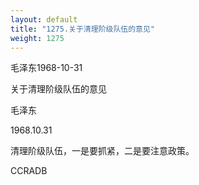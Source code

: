 ```yaml
---
layout: default
title: "1275.关于清理阶级队伍的意见"
weight: 1275
---
```


毛泽东1968-10-31

关于清理阶级队伍的意见

毛泽东

1968.10.31

清理阶级队伍，一是要抓紧，二是要注意政策。

CCRADB

